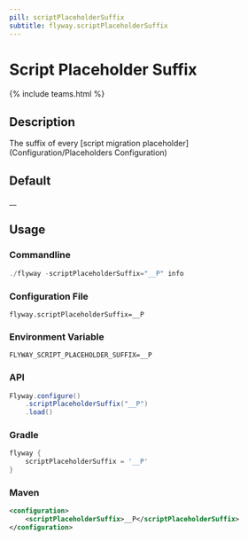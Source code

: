 ```yaml
---
pill: scriptPlaceholderSuffix
subtitle: flyway.scriptPlaceholderSuffix
---
```


# Script Placeholder Suffix
{% include teams.html %}

## Description
The suffix of every [script migration placeholder](Configuration/Placeholders Configuration)

## Default
__

## Usage

### Commandline
```powershell
./flyway -scriptPlaceholderSuffix="__P" info
```

### Configuration File
```properties
flyway.scriptPlaceholderSuffix=__P
```

### Environment Variable
```properties
FLYWAY_SCRIPT_PLACEHOLDER_SUFFIX=__P
```

### API
```java
Flyway.configure()
    .scriptPlaceholderSuffix("__P")
    .load()
```

### Gradle
```groovy
flyway {
    scriptPlaceholderSuffix = '__P'
}
```

### Maven
```xml
<configuration>
    <scriptPlaceholderSuffix>__P</scriptPlaceholderSuffix>
</configuration>
```
